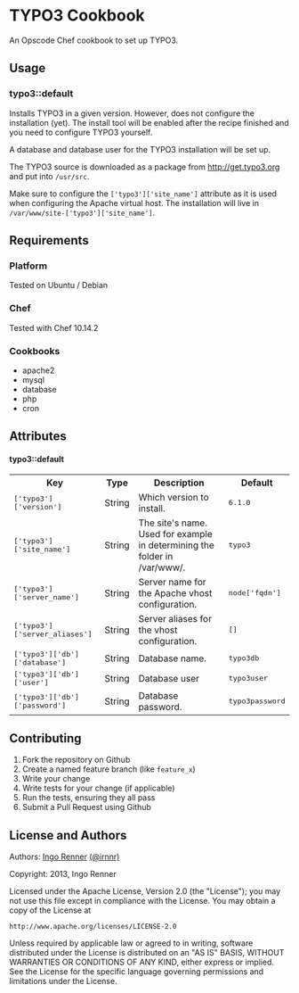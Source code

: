 # TYPO3 Cookbook

An Opscode Chef cookbook to set up TYPO3.

## Usage

### typo3::default

Installs TYPO3 in a given version. However, does not configure the installation (yet). The install tool will be enabled after the recipe finished and you need to configure TYPO3 yourself.

A database and database user for the TYPO3 installation will be set up. 

The TYPO3 source is downloaded as a package from <http://get.typo3.org> and put into `/usr/src`.

Make sure to configure the `['typo3']['site_name']` attribute as it is used when configuring the Apache virtual host. The installation will live in `/var/www/site-['typo3']['site_name']`.

## Requirements

### Platform

Tested on Ubuntu / Debian

### Chef

Tested with Chef 10.14.2 

### Cookbooks

* apache2
* mysql
* database
* php
* cron


## Attributes

#### typo3::default
<table>
  <tr>
    <th>Key</th>
    <th>Type</th>
    <th>Description</th>
    <th>Default</th>
  </tr>
  <tr>
    <td><tt>['typo3']['version']</tt></td>
    <td>String</td>
    <td>Which version to install.</td>
    <td><tt>6.1.0</tt></td>
  </tr>
  <tr>
    <td><tt>['typo3']['site_name']</tt></td>
    <td>String</td>
    <td>The site's name. Used for example in determining the folder in /var/www/.</td>
    <td><tt>typo3</tt></td>
  </tr>  
  <tr>
    <td><tt>['typo3']['server_name']</tt></td>
    <td>String</td>
    <td>Server name for the Apache vhost configuration.</td>
    <td><tt>node['fqdn']</tt></td>
  </tr>
  <tr>
    <td><tt>['typo3']['server_aliases']</tt></td>
    <td>String</td>
    <td>Server aliases for the vhost configuration.</td>
    <td><tt>[]</tt></td>
  </tr>
  <tr>
    <td><tt>['typo3']['db']['database']</tt></td>
    <td>String</td>
    <td>Database name.</td>
    <td><tt>typo3db</tt></td>
  </tr>
  <tr>
    <td><tt>['typo3']['db']['user']</tt></td>
    <td>String</td>
    <td>Database user</td>
    <td><tt>typo3user</tt></td>
  </tr>
  <tr>
    <td><tt>['typo3']['db']['password']</tt></td>
    <td>String</td>
    <td>Database password.</td>
    <td><tt>typo3password</tt></td>
  </tr>
</table>


## Contributing

1. Fork the repository on Github
2. Create a named feature branch (like `feature_x`)
3. Write your change
4. Write tests for your change (if applicable)
5. Run the tests, ensuring they all pass
6. Submit a Pull Request using Github

## License and Authors

Authors: [Ingo Renner](http://github.com/ingorenner) [(@irnnr)](http://twitter.com/irnnr)

Copyright: 2013, Ingo Renner

Licensed under the Apache License, Version 2.0 (the "License");
you may not use this file except in compliance with the License.
You may obtain a copy of the License at

    http://www.apache.org/licenses/LICENSE-2.0

Unless required by applicable law or agreed to in writing, software
distributed under the License is distributed on an "AS IS" BASIS,
WITHOUT WARRANTIES OR CONDITIONS OF ANY KIND, either express or implied.
See the License for the specific language governing permissions and
limitations under the License.